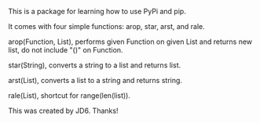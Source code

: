 This is a package for learning how to use PyPi and pip.

It comes with four simple functions: arop, star, arst, and rale.

arop(Function, List), performs given Function on given List and returns new list, do not include "()" on Function.

star(String), converts a string to a list and returns list.

arst(List), converts a list to a string and returns string.

rale(List), shortcut for range(len(list)).

This was created by JD6. Thanks!